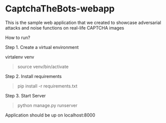 # CaptchaTheBots-webapp

This is the sample web application that we created to showcase adversarial attacks and noise functions on real-life CAPTCHA images


How to run?

Step 1. Create a virtual environment

virtalenv venv
> source venv/bin/activate

Step 2. Install requirements
> pip install -r requirements.txt

Step 3. Start Server
> python manage.py runserver

Application should be up on localhost:8000
